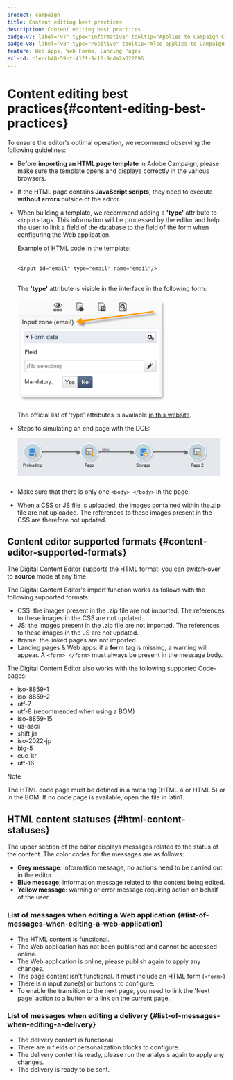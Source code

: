 ```yaml
---
product: campaign
title: Content editing best practices
description: Content editing best practices
badge-v7: label="v7" type="Informative" tooltip="Applies to Campaign Classic v7"
badge-v8: label="v8" type="Positive" tooltip="Also applies to Campaign v8"
feature: Web Apps, Web Forms, Landing Pages
exl-id: c1eccb48-59bf-412f-9c18-9cda2a022096
---
```

# Content editing best practices{#content-editing-best-practices}

 

To ensure the editor's optimal operation, we recommend observing the following guidelines:

* Before **importing an HTML page template** in Adobe Campaign, please make sure the template opens and displays correctly in the various browsers.
* If the HTML page contains **JavaScript scripts**, they need to execute **without errors** outside of the editor.
* When building a template, we recommend adding a **'type'** attribute to `<input>` tags. This information will be processed by the editor and help the user to link a field of the database to the field of the form when configuring the Web application.

  Example of HTML code in the template:

  ```
  
  <input id="email" type="email" name="email"/>
     
  ```

  The **'type'** attribute is visible in the interface in the following form:

  ![](assets/dce_sidebar_inputtypechanges.png)

  The official list of 'type' attributes is available [in this website](https://www.w3schools.com/tags/att_input_type.asp).

* Steps to simulating an end page with the DCE:

  ![](assets/dce_enchainement.png)

* Make sure that there is only one `<body> </body>` in the page.
* When a CSS or JS file is uploaded, the images contained within the.zip file are not uploaded. The references to these images present in the CSS are therefore not updated.

## Content editor supported formats {#content-editor-supported-formats}

The Digital Content Editor supports the HTML format: you can switch-over to **source** mode at any time.

The Digital Content Editor's import function works as follows with the following supported formats:

* CSS: the images present in the .zip file are not imported. The references to these images in the CSS are not updated.
* JS: the images present in the .zip file are not imported. The references to these images in the JS are not updated.
* Iframe: the linked pages are not imported.
* Landing pages & Web apps: if a **form** tag is missing, a warning will appear. A `<form> </form>` must always be present in the message body.

The Digital Content Editor also works with the following supported Code-pages:

* iso-8859-1
* iso-8859-2
* utf-7
* utf-8 (recommended when using a BOM)
* iso-8859-15
* us-ascii
* shift jis
* iso-2022-jp
* big-5
* euc-kr
* utf-16

>[!NOTE]
>
>The HTML code page must be defined in a meta tag (HTML 4 or HTML 5) or in the BOM. If no code page is available, open the file in latin1.

## HTML content statuses {#html-content-statuses}

The upper section of the editor displays messages related to the status of the content. The color codes for the messages are as follows:

* **Grey message**: information message, no actions need to be carried out in the editor.
* **Blue message**: information message related to the content being edited.
* **Yellow message**: warning or error message requiring action on behalf of the user.

### List of messages when editing a Web application {#list-of-messages-when-editing-a-web-application}

* The HTML content is functional.
* The Web application has not been published and cannot be accessed online.
* The Web application is online, please publish again to apply any changes.
* The page content isn't functional. It must include an HTML form (`<form>`)
* There is n input zone(s) or buttons to configure.
* To enable the transition to the next page, you need to link the 'Next page' action to a button or a link on the current page.

### List of messages when editing a delivery {#list-of-messages-when-editing-a-delivery}

* The delivery content is functional
* There are n fields or personalization blocks to configure.
* The delivery content is ready, please run the analysis again to apply any changes.
* The delivery is ready to be sent.
